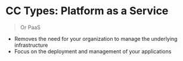 # CC Types: Platform as a Service

> Or PaaS

- Removes the need for your organization to manage the underlying infrastructure
- Focus on the deployment and management of your applications

